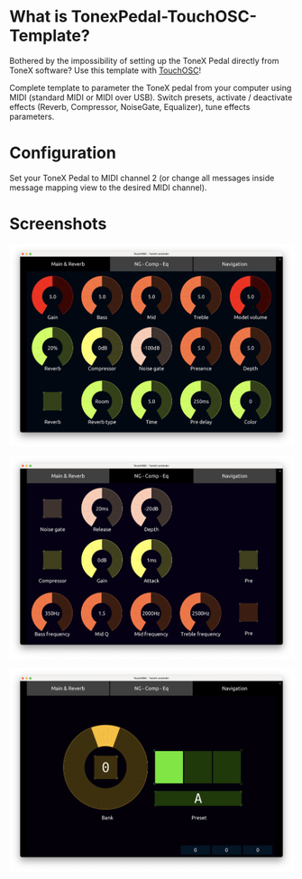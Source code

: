 # What is TonexPedal-TouchOSC-Template?

Bothered by the impossibility of setting up the ToneX Pedal directly from ToneX software? Use this template with [TouchOSC](https://hexler.net/touchosc)!

Complete template to parameter the ToneX pedal from your computer using MIDI (standard MIDI or MIDI over USB). Switch presets, activate / deactivate effects (Reverb, Compressor, NoiseGate, Equalizer), tune effects parameters.

# Configuration

Set your ToneX Pedal to MIDI channel 2 (or change all messages inside message mapping view to the desired MIDI channel).

# Screenshots

![Screen 1](https://github.com/ThibaultDucray/TonexPedal-TouchOSC-Template/blob/main/Tonex%20TouchOSC%20Layout%2001.png)

![Screen 2](https://github.com/ThibaultDucray/TonexPedal-TouchOSC-Template/blob/main/Tonex%20TouchOSC%20Layout%2002.png)

![Screen 3](https://github.com/ThibaultDucray/TonexPedal-TouchOSC-Template/blob/main/Tonex%20TouchOSC%20Layout%2003.png)
